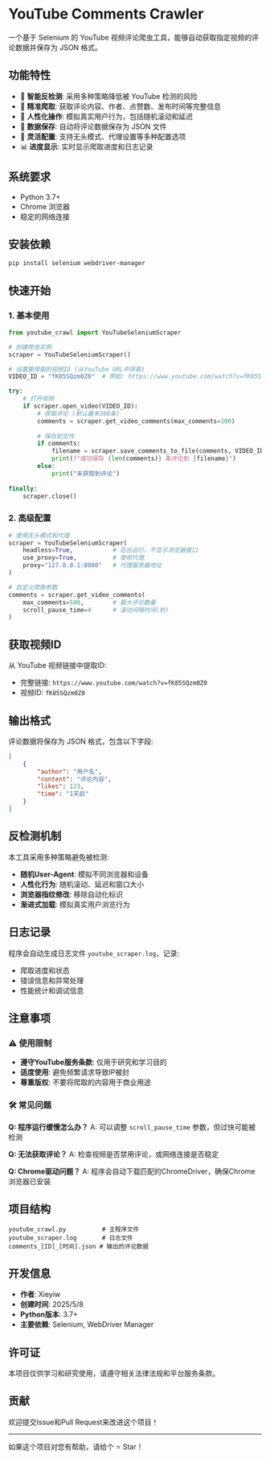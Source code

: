 
# YouTube Comments Crawler

一个基于 Selenium 的 YouTube 视频评论爬虫工具，能够自动获取指定视频的评论数据并保存为 JSON 格式。

## 功能特性

- 🤖 **智能反检测**: 采用多种策略降低被 YouTube 检测的风险
- 🎯 **精准爬取**: 获取评论内容、作者、点赞数、发布时间等完整信息
- 📱 **人性化操作**: 模拟真实用户行为，包括随机滚动和延迟
- 💾 **数据保存**: 自动将评论数据保存为 JSON 文件
- 🔧 **灵活配置**: 支持无头模式、代理设置等多种配置选项
- 📊 **进度显示**: 实时显示爬取进度和日志记录

## 系统要求

- Python 3.7+
- Chrome 浏览器
- 稳定的网络连接

## 安装依赖

```bash
pip install selenium webdriver-manager
```

## 快速开始

### 1. 基本使用

```python
from youtube_crawl import YouTubeSeleniumScraper

# 创建爬虫实例
scraper = YouTubeSeleniumScraper()

# 设置要爬取的视频ID (从YouTube URL中获取)
VIDEO_ID = "fK85SQzm0Z0"  # 例如: https://www.youtube.com/watch?v=fK85SQzm0Z0

try:
    # 打开视频
    if scraper.open_video(VIDEO_ID):
        # 获取评论 (默认最多300条)
        comments = scraper.get_video_comments(max_comments=100)
        
        # 保存到文件
        if comments:
            filename = scraper.save_comments_to_file(comments, VIDEO_ID)
            print(f"成功保存 {len(comments)} 条评论到 {filename}")
        else:
            print("未获取到评论")
            
finally:
    scraper.close()
```

### 2. 高级配置

```python
# 使用无头模式和代理
scraper = YouTubeSeleniumScraper(
    headless=True,           # 后台运行，不显示浏览器窗口
    use_proxy=True,          # 使用代理
    proxy="127.0.0.1:8080"   # 代理服务器地址
)

# 自定义爬取参数
comments = scraper.get_video_comments(
    max_comments=500,        # 最大评论数量
    scroll_pause_time=4      # 滚动间隔时间(秒)
)
```

## 获取视频ID

从 YouTube 视频链接中提取ID:

- 完整链接: `https://www.youtube.com/watch?v=fK85SQzm0Z0`
- 视频ID: `fK85SQzm0Z0`

## 输出格式

评论数据将保存为 JSON 格式，包含以下字段:

```json
[
    {
        "author": "用户名",
        "content": "评论内容",
        "likes": 123,
        "time": "1天前"
    }
]
```

## 反检测机制

本工具采用多种策略避免被检测:

- **随机User-Agent**: 模拟不同浏览器和设备
- **人性化行为**: 随机滚动、延迟和窗口大小
- **浏览器指纹修改**: 移除自动化标识
- **渐进式加载**: 模拟真实用户浏览行为

## 日志记录

程序会自动生成日志文件 `youtube_scraper.log`，记录:

- 爬取进度和状态
- 错误信息和异常处理
- 性能统计和调试信息

## 注意事项

### ⚠️ 使用限制

- **遵守YouTube服务条款**: 仅用于研究和学习目的
- **适度使用**: 避免频繁请求导致IP被封
- **尊重版权**: 不要将爬取的内容用于商业用途

### 🛠️ 常见问题

**Q: 程序运行缓慢怎么办？**
A: 可以调整 `scroll_pause_time` 参数，但过快可能被检测

**Q: 无法获取评论？**
A: 检查视频是否禁用评论，或网络连接是否稳定

**Q: Chrome驱动问题？**
A: 程序会自动下载匹配的ChromeDriver，确保Chrome浏览器已安装

## 项目结构

```
youtube_crawl.py          # 主程序文件
youtube_scraper.log       # 日志文件
comments_[ID]_[时间].json # 输出的评论数据
```

## 开发信息

- **作者**: Xieyiw
- **创建时间**: 2025/5/8
- **Python版本**: 3.7+
- **主要依赖**: Selenium, WebDriver Manager

## 许可证

本项目仅供学习和研究使用，请遵守相关法律法规和平台服务条款。

## 贡献

欢迎提交Issue和Pull Request来改进这个项目！

---

如果这个项目对您有帮助，请给个 ⭐ Star！
